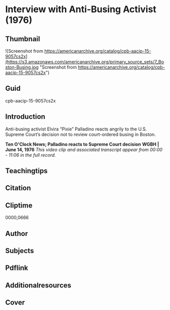 # Interview with Anti-Busing Activist (1976)

## Thumbnail

![Screenshot from https://americanarchive.org/catalog/cpb-aacip-15-9057cs2x](https://s3.amazonaws.com/americanarchive.org/primary_source_sets/7_Boston-Busing.jpg "Screenshot from https://americanarchive.org/catalog/cpb-aacip-15-9057cs2x")

## Guid
cpb-aacip-15-9057cs2x

## Introduction

Anti-busing activist Elvira “Pixie” Palladino reacts angrily to the U.S. Supreme Court’s decision not to review court-ordered busing in Boston. 

<b>Ten O'Clock News; Palladino reacts to Supreme Court decision</b>
<b>WGBH | June 14, 1976</b>
<i>This video clip and associated transcript appear from 00:00 - 11:06 in the full record.</i>

## Teachingtips

## Citation

## Cliptime

0000,0666

## Author
## Subjects
## Pdflink
## Additionalresources
## Cover
